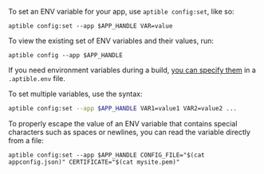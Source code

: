 To set an ENV variable for your app, use `aptible config:set`, like so:

    aptible config:set --app $APP_HANDLE VAR=value

To view the existing set of ENV variables and their values, run:

    aptible config --app $APP_HANDLE

If you need environment variables during a build, [you can specify them](/support/topics/paas/how-to-access-environment-variables-inside-dockerfile) in a `.aptible.env` file.

To set multiple variables, use the syntax:

```bash
aptible config:set --app $APP_HANDLE VAR1=value1 VAR2=value2 ...
```

To properly escape the value of an ENV variable that contains special characters such as spaces or newlines, you can read the variable directly from a file:

    aptible config:set --app $APP_HANDLE CONFIG_FILE="$(cat appconfig.json)" CERTIFICATE="$(cat mysite.pem)"
